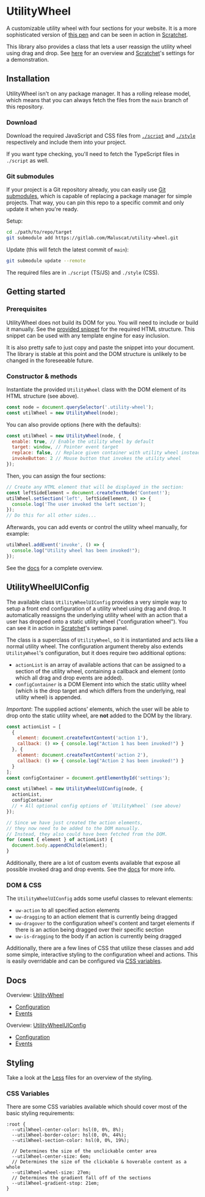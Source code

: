 # UtilityWheel
A customizable utility wheel with four sections for your website.
It is a more sophisticated version of
[this pen](https://codepen.io/Maluscat/full/QWBWbWw) and can be seen in action
in [Scratchet](https://scratchet.malus.zone/).

This library also provides a class that lets a user reassign the utility wheel
using drag and drop. See [here](#UtilityWheelUIConfig) for an overview and
[Scratchet](https://scratchet.malus.zone/)'s settings for a demonstration.


## Installation
UtilityWheel isn't on any package manager. It has a rolling release model, which
means that you can always fetch the files from the `main` branch of this repository.

### Download
Download the required JavaScript and CSS files from [`./script`](./script)
and [`./style`](./style) respectively and include them into your project.

If you want type checking, you'll need to fetch the TypeScript files in `./script` as well.

### Git submodules
If your project is a Git repository already, you can easily use
[Git submodules](https://git-scm.com/book/en/v2/Git-Tools-Submodules), which is
capable of replacing a package manager for simple projects. That way, you can pin
this repo to a specific commit and only update it when you're ready.

Setup:
```sh
cd ./path/to/repo/target
git submodule add https://gitlab.com/Maluscat/utility-wheel.git
```

Update (this will fetch the latest commit of `main`):
```sh
git submodule update --remote
```

The required files are in `./script` (TS/JS) and `./style` (CSS).


## Getting started
### Prerequisites
UtilityWheel does not build its DOM for you. You will need to include or build
it manually. See the [provided snippet](./html/snippet.html) for the required
HTML structure. This snippet can be used with any template engine for easy inclusion.

It is also pretty safe to just copy and paste the snippet into your document.
The library is stable at this point and the DOM structure is unlikely to be
changed in the foreseeable future. 


### Constructor & methods
Instantiate the provided `UtilityWheel` class with the DOM element of its
HTML structure (see above).
```js
const node = document.querySelector('.utility-wheel');
const utilWheel = new UtilityWheel(node);
```

You can also provide options (here with the defaults):
```js
const utilWheel = new UtilityWheel(node, {
  enable: true, // Enable the utility wheel by default
  target: window, // Pointer event target
  replace: false, // Replace given container with utility wheel instead of appending
  invokeButton: 2 // Mouse button that invokes the utility wheel
});
```

Then, you can assign the four sections:
```js
// Create any HTML element that will be displayed in the section:
const leftSideElement = document.createTextNode('Content!');
utilWheel.setSection('left', leftSideElement, () => {
  console.log('The user invoked the left section');
});
// Do this for all other sides...
```

Afterwards, you can add events or control the utility wheel manually,
for example:
```js
utilWheel.addEvent('invoke', () => {
  console.log("Utility wheel has been invoked!");
});
```
See the [docs](#docs) for a complete overview.


## UtilityWheelUIConfig
The available class `UtilityWheelUIConfig` provides a very simple way to
setup a front end configuration of a utility wheel using drag and drop.
It automatically reassigns the underlying utility wheel with an action that
a user has dropped onto a static utility wheel ("configuration wheel").
You can see it in action in [Scratchet](https://scratchet.malus.zone/)'s
settings panel.

The class is a superclass of `UtilityWheel`, so it is instantiated and acts
like a normal utility wheel. The configuration argument thereby also extends
`UtilityWheel`'s configuration, but it does require two additional options:
- `actionList` is an array of available actions that can be assigned to a
  section of the utility wheel, containing a callback and element (onto which
  all drag and drop events are added).
- `configContainer` is a DOM Element into which the static utility wheel
  (which is the drop target and which differs from the underlying, real utility
  wheel) is appended.

*Important*: The supplied actions' elements, which the user will be able to
drop onto the static utility wheel, are **not** added to the DOM by the library.

```js
const actionList = [
  {
    element: document.createTextContent('action 1'),
    callback: () => { console.log("Action 1 has been invoked!") }
  }, {
    element: document.createTextContent('action 2'),
    callback: () => { console.log("Action 2 has been invoked!") }
  }
];
const configContainer = document.getElementbyId('settings');

const utilWheel = new UtilityWheelUIConfig(node, {
  actionList,
  configContainer
  // + All optional config options of `UtilityWheel` (see above)
});

// Since we have just created the action elements,
// they now need to be added to the DOM manually.
// Instead, they also could have been fetched from the DOM.
for (const { element } of actionList) {
  document.body.appendChild(element);
}
```

Additionally, there are a lot of custom events available that expose all possible
invoked drag and drop events. See the [docs](#docs) for more info.

### DOM & CSS
The `UtilityWheelUIConfig` adds some useful classes to relevant elements:
- `uw-action` to all specified action elements
- `uw-dragging` to an action element that is currently being dragged
- `uw-dragover` to the configuration wheel's content and target elements
   if there is an action being dragged over their specific section
- `uw-is-dragging` to the body if an action is currently being dragged

Additionally, there are a few lines of CSS that utilize these classes and add
some simple, interactive styling to the configuration wheel and actions. This is
easily overridable and can be configured via [CSS variables](#css-variables).


## Docs
Overview: [UtilityWheel](https://docs.malus.zone/utility-wheel/#UtilityWheel.UtilityWheel)
- [Configuration](https://docs.malus.zone/utility-wheel/#UtilityWheel.Config)
- [Events](https://docs.malus.zone/utility-wheel/#UtilityWheel.Events)

Overview: [UtilityWheelUIConfig](https://docs.malus.zone/utility-wheel/#UtilityWheelUIConfig.UtilityWheelUIConfig)
- [Configuration](https://docs.malus.zone/utility-wheel/#UtilityWheelUIConfig.Config)
- [Events](https://docs.malus.zone/utility-wheel/#UtilityWheelUIConfig.UIEvents)


## Styling
Take a look at the [Less](./style/less) files for an overview of the styling.

### CSS Variables
There are some CSS variables available which should cover most of the basic
styling requirements:
```less
:root {
  --utilWheel-center-color: hsl(0, 0%, 8%);
  --utilWheel-border-color: hsl(0, 0%, 44%);
  --utilWheel-section-color: hsl(0, 0%, 19%);
  
  // Determines the size of the unclickable center area
  --utilWheel-center-size: 6em;
  // Determines the size of the clickable & hoverable content as a whole
  --utilWheel-wheel-size: 27em;
  // Determines the gradient fall off of the sections
  --utilWheel-gradient-stop: 21em;
}
```
